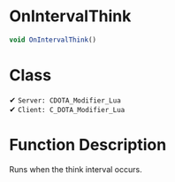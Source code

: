 # OnIntervalThink
```js
void OnIntervalThink()
```
# Class
✔ `Server: CDOTA_Modifier_Lua`  
✔ `Client: C_DOTA_Modifier_Lua`  

# Function Description
Runs when the think interval occurs.

